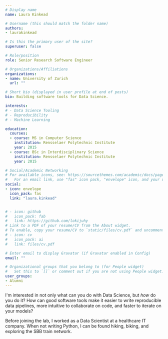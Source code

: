```yaml
---
# Display name
name: Laura Kinkead

# Username (this should match the folder name)
authors:
- laurakinkead

# Is this the primary user of the site?
superuser: false

# Role/position
role: Senior Research Software Engineer

# Organizations/Affiliations
organizations:
- name: University of Zurich
  url: ""

# Short bio (displayed in user profile at end of posts)
bio: Building software tools for Data Science.

interests:
# - Data Science Tooling
# - Reproducibility
# - Machine Learning

education:
  courses:
  - course: MS in Computer Science
    institution: Rensselaer Polytechnic Institute
    year: 2015
  - course: BSc in Interdisciplinary Science
    institution: Rensselaer Polytechnic Institute
    year: 2015

# Social/Academic Networking
# For available icons, see: https://sourcethemes.com/academic/docs/page-builder/#icons
#   For an email link, use "fas" icon pack, "envelope" icon, and your uzh email up to before the '@'.
social:
- icon: envelope
  icon_pack: fas
  link: "laura.kinkead"


# - icon: github
#   icon_pack: fab
#   link: https://github.com/lokijuhy
# Link to a PDF of your resume/CV from the About widget.
# To enable, copy your resume/CV to `static/files/cv.pdf` and uncomment the lines below.
# - icon: cv
#   icon_pack: ai
#   link: files/cv.pdf

# Enter email to display Gravatar (if Gravatar enabled in Config)
email: ""

# Organizational groups that you belong to (for People widget)
#   Set this to `[]` or comment out if you are not using People widget.
user_groups:
- Alumni
---
```


I'm interested in not only what can you do with Data Science, but _how_ do you do it?
How can good software tools make it easier to write reproducible data pipelines, more intuitive to collaborate on code, and faster to iterate on your models?

Before joining the lab, I worked as a Data Scientist at a healthcare IT company.
When not writing Python, I can be found hiking, biking, and exploring the SBB train network.
